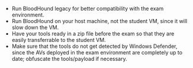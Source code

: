 - Run BloodHound legacy for better compatibility with the exam environment.
- Run BloodHound on your host machine, not the student VM, since it will slow down the VM.
- Have your tools ready in a zip file before the exam so that they are easily transferrable to the student VM.
- Make sure that the tools do not get detected by Windows Defender, since the AVs deployed in the exam environment are completely up to date; obfuscate the tools/payload if necessary.